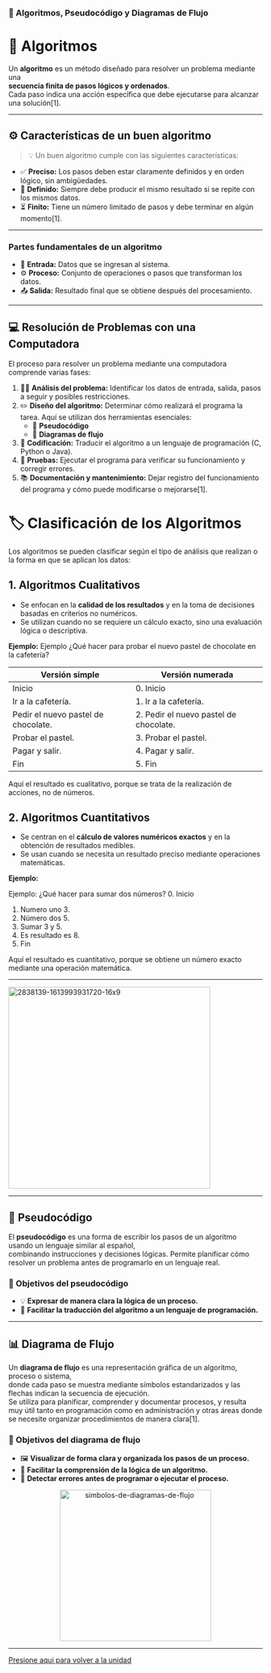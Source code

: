 ### 🔢 Algoritmos, Pseudocódigo y Diagramas de Flujo  
# 🧠 Algoritmos

Un **algoritmo** es un método diseñado para resolver un problema mediante una  
**secuencia finita de pasos lógicos y ordenados**.  
Cada paso indica una acción específica que debe ejecutarse para alcanzar una solución[1].

---

## ⚙️ Características de un buen algoritmo

> 💡 Un buen algoritmo cumple con las siguientes características:

- ✅ **Preciso:** Los pasos deben estar claramente definidos y en orden lógico, sin ambigüedades.  
- 🔁 **Definido:** Siempre debe producir el mismo resultado si se repite con los mismos datos.  
- ⏳ **Finito:** Tiene un número limitado de pasos y debe terminar en algún momento[1].

---

### Partes fundamentales de un algoritmo

- 🧩 **Entrada:** Datos que se ingresan al sistema.  
- ⚙️ **Proceso:** Conjunto de operaciones o pasos que transforman los datos.  
- 📤 **Salida:** Resultado final que se obtiene después del procesamiento.

---

## 💻 Resolución de Problemas con una Computadora

El proceso para resolver un problema mediante una computadora comprende varias fases:

1. 🕵️‍♀️ **Análisis del problema:** Identificar los datos de entrada, salida, pasos a seguir y posibles restricciones.  
2. ✏️ **Diseño del algoritmo:** Determinar cómo realizará el programa la tarea. Aquí se utilizan dos herramientas esenciales:  
   - 📜 **Pseudocódigo**  
   - 🔄 **Diagramas de flujo**  
3. 💬 **Codificación:** Traducir el algoritmo a un lenguaje de programación (C, Python o Java).  
4. 🧪 **Pruebas:** Ejecutar el programa para verificar su funcionamiento y corregir errores.  
5. 📚 **Documentación y mantenimiento:** Dejar registro del funcionamiento del programa y cómo puede modificarse o mejorarse[1].


# 🏷️ Clasificación de los Algoritmos

Los algoritmos se pueden clasificar según el tipo de análisis que realizan o la forma en que se aplican los datos:

## 1. Algoritmos Cualitativos

- Se enfocan en la **calidad de los resultados** y en la toma de decisiones basadas en criterios no numéricos.  
- Se utilizan cuando no se requiere un cálculo exacto, sino una evaluación lógica o descriptiva.

**Ejemplo:**
Ejemplo
¿Qué hacer para probar el nuevo pastel de chocolate en la cafetería?

| **Versión simple**                  | **Versión numerada**                   |
| ----------------------------------- | -------------------------------------- |
| Inicio                              | 0. Inicio                              |
| Ir a la cafetería.                  | 1. Ir a la cafetería.                  |
| Pedir el nuevo pastel de chocolate. | 2. Pedir el nuevo pastel de chocolate. |
| Probar el pastel.                   | 3. Probar el pastel.                   |
| Pagar y salir.                      | 4. Pagar y salir.                      |
| Fin                                 | 5. Fin                                 |

 Aquí el resultado es cualitativo, porque se trata de la realización de acciones, no de números.

## 2. Algoritmos Cuantitativos

- Se centran en el **cálculo de valores numéricos exactos** y en la obtención de resultados medibles.  
- Se usan cuando se necesita un resultado preciso mediante operaciones matemáticas.

**Ejemplo:**

Ejemplo: ¿Qué hacer para sumar dos números?
0. Inicio
1. Numero uno 3.
2. Número dos 5.
3. Sumar 3 y 5.
4. Es resultado es 8.
5. Fin



Aquí el resultado es cuantitativo, porque se obtiene un número exacto mediante una operación matemática.

---

<img src="https://github.com/user-attachments/assets/364e3864-4645-470b-92d3-e985558a042e" alt="2838139-1613993931720-16x9" width="400">

-------------

## 📝 Pseudocódigo

El **pseudocódigo** es una forma de escribir los pasos de un algoritmo usando un lenguaje similar al español,  
combinando instrucciones y decisiones lógicas. Permite planificar cómo resolver un problema antes de programarlo en un lenguaje real.

### 🎯 Objetivos del pseudocódigo

- 💡 **Expresar de manera clara la lógica de un proceso.**  
- 🔄 **Facilitar la traducción del algoritmo a un lenguaje de programación.**

---

## 📊 Diagrama de Flujo

Un **diagrama de flujo** es una representación gráfica de un algoritmo, proceso o sistema,  
donde cada paso se muestra mediante símbolos estandarizados y las flechas indican la secuencia de ejecución.  
Se utiliza para planificar, comprender y documentar procesos, y resulta muy útil tanto en programación como en administración y otras áreas donde se necesite organizar procedimientos de manera clara[1].

### 🎯 Objetivos del diagrama de flujo

- 🖼️ **Visualizar de forma clara y organizada los pasos de un proceso.**  
- 🔄 **Facilitar la comprensión de la lógica de un algoritmo.**  
- 🐞 **Detectar errores antes de programar o ejecutar el proceso.**

<p align="center">
  <img src="https://github.com/user-attachments/assets/c343656a-1ce9-4998-ab34-6b6d7dcc792e" 
       alt="simbolos-de-diagramas-de-flujo" 
       width="300">
</p>

---
[Presione aqui para volver a la unidad](Unidad1.md)
